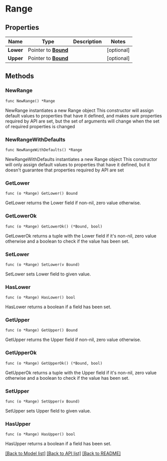 # Range

## Properties

Name | Type | Description | Notes
------------ | ------------- | ------------- | -------------
**Lower** | Pointer to [**Bound**](Bound.md) |  | [optional] 
**Upper** | Pointer to [**Bound**](Bound.md) |  | [optional] 

## Methods

### NewRange

`func NewRange() *Range`

NewRange instantiates a new Range object
This constructor will assign default values to properties that have it defined,
and makes sure properties required by API are set, but the set of arguments
will change when the set of required properties is changed

### NewRangeWithDefaults

`func NewRangeWithDefaults() *Range`

NewRangeWithDefaults instantiates a new Range object
This constructor will only assign default values to properties that have it defined,
but it doesn't guarantee that properties required by API are set

### GetLower

`func (o *Range) GetLower() Bound`

GetLower returns the Lower field if non-nil, zero value otherwise.

### GetLowerOk

`func (o *Range) GetLowerOk() (*Bound, bool)`

GetLowerOk returns a tuple with the Lower field if it's non-nil, zero value otherwise
and a boolean to check if the value has been set.

### SetLower

`func (o *Range) SetLower(v Bound)`

SetLower sets Lower field to given value.

### HasLower

`func (o *Range) HasLower() bool`

HasLower returns a boolean if a field has been set.

### GetUpper

`func (o *Range) GetUpper() Bound`

GetUpper returns the Upper field if non-nil, zero value otherwise.

### GetUpperOk

`func (o *Range) GetUpperOk() (*Bound, bool)`

GetUpperOk returns a tuple with the Upper field if it's non-nil, zero value otherwise
and a boolean to check if the value has been set.

### SetUpper

`func (o *Range) SetUpper(v Bound)`

SetUpper sets Upper field to given value.

### HasUpper

`func (o *Range) HasUpper() bool`

HasUpper returns a boolean if a field has been set.


[[Back to Model list]](../README.md#documentation-for-models) [[Back to API list]](../README.md#documentation-for-api-endpoints) [[Back to README]](../README.md)


